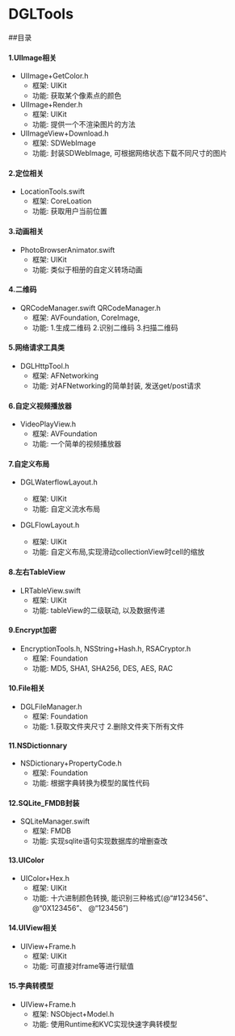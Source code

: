 # DGLTools


##目录

#### 1.UIImage相关
* UIImage+GetColor.h
	* 框架: UIKit
	* 功能: 获取某个像素点的颜色
* UIImage+Render.h
	* 框架: UIKit
	* 功能: 提供一个不渲染图片的方法
* UIImageView+Download.h
	* 框架: SDWebImage
	* 功能: 封装SDWebImage, 可根据网络状态下载不同尺寸的图片

#### 2.定位相关
* LocationTools.swift
	* 框架: CoreLoation
	* 功能: 获取用户当前位置
	
#### 3.动画相关
* PhotoBrowserAnimator.swift
	* 框架: UIKit
	* 功能: 类似于相册的自定义转场动画
	
#### 4.二维码
* QRCodeManager.swift QRCodeManager.h
	* 框架: AVFoundation, CoreImage, 
	* 功能: 1.生成二维码 2.识别二维码 3.扫描二维码

#### 5.网络请求工具类
* DGLHttpTool.h
	* 框架: AFNetworking
	* 功能: 对AFNetworking的简单封装, 发送get/post请求
	
#### 6.自定义视频播放器
* VideoPlayView.h
	* 框架: AVFoundation
	* 功能: 一个简单的视频播放器

#### 7.自定义布局
* DGLWaterflowLayout.h
	* 框架: UIKit
	* 功能: 自定义流水布局
	
* DGLFlowLayout.h
	* 框架: UIKit
	* 功能: 自定义布局,实现滑动collectionView时cell的缩放
	
#### 8.左右TableView
* LRTableView.swift
	* 框架: UIKit
	* 功能: tableView的二级联动, 以及数据传递

#### 9.Encrypt加密
* EncryptionTools.h, NSString+Hash.h, RSACryptor.h
	* 框架: Foundation
	* 功能: MD5, SHA1, SHA256, DES, AES, RAC
	
#### 10.File相关
* DGLFileManager.h
	* 框架: Foundation
	* 功能: 1.获取文件夹尺寸 2.删除文件夹下所有文件

#### 11.NSDictionnary
* NSDictionary+PropertyCode.h
	* 框架: Foundation
	* 功能: 根据字典转换为模型的属性代码
	
#### 12.SQLite_FMDB封装
* SQLiteManager.swift
	* 框架: FMDB
	* 功能: 实现sqlite语句实现数据库的增删查改
	
#### 13.UIColor
* UIColor+Hex.h
	* 框架: UIKit
	* 功能: 十六进制颜色转换, 能识别三种格式(@“#123456”、 @“0X123456”、 @“123456”)
	
#### 14.UIView相关
* UIView+Frame.h
	* 框架: UIKit
	* 功能: 可直接对frame等进行赋值
	
#### 15.字典转模型
* UIView+Frame.h
	* 框架: NSObject+Model.h
	* 功能: 使用Runtime和KVC实现快速字典转模型

	

	


